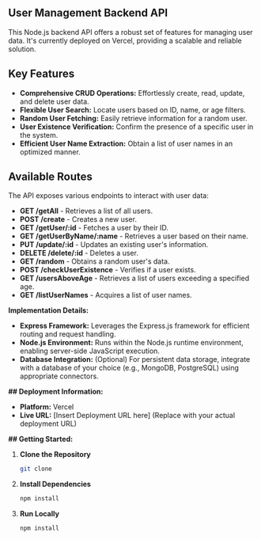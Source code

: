 ## User Management Backend API

This Node.js backend API offers a robust set of features for managing user data. It's currently deployed on Vercel, providing a scalable and reliable solution.

## Key Features

- **Comprehensive CRUD Operations:** Effortlessly create, read, update, and delete user data.
- **Flexible User Search:** Locate users based on ID, name, or age filters.
- **Random User Fetching:** Easily retrieve information for a random user.
- **User Existence Verification:** Confirm the presence of a specific user in the system.
- **Efficient User Name Extraction:** Obtain a list of user names in an optimized manner.

## Available Routes

The API exposes various endpoints to interact with user data:

- **GET /getAll** - Retrieves a list of all users.
- **POST /create** - Creates a new user.
- **GET /getUser/:id** - Fetches a user by their ID.
- **GET /getUserByName/:name** - Retrieves a user based on their name.
- **PUT /update/:id** - Updates an existing user's information.
- **DELETE /delete/:id** - Deletes a user.
- **GET /random** - Obtains a random user's data.
- **POST /checkUserExistence** - Verifies if a user exists.
- **GET /usersAboveAge** - Retrieves a list of users exceeding a specified age.
- **GET /listUserNames** - Acquires a list of user names.

**Implementation Details:**

- **Express Framework:** Leverages the Express.js framework for efficient routing and request handling.
- **Node.js Environment:** Runs within the Node.js runtime environment, enabling server-side JavaScript execution.
- **Database Integration:** (Optional) For persistent data storage, integrate with a database of your choice (e.g., MongoDB, PostgreSQL) using appropriate connectors.

**## Deployment Information:**

- **Platform:** Vercel
- **Live URL:** [Insert Deployment URL here] (Replace with your actual deployment URL)

**## Getting Started:**

1. **Clone the Repository**
   ```bash
   git clone
2. **Install Dependencies**
   ```bash
   npm install
1. **Run Locally**
   ```bash
   npm install

